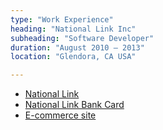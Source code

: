 ```yaml
---
type: "Work Experience"
heading: "National Link Inc"
subheading: "Software Developer"
duration: "August 2010 – 2013"
location: "Glendora, CA USA"

---
```


- <a href="http://www.NationalLink.com/" target="_blank">National Link </a>
- <a href="http://www.nlpayments.com/" target="_blank">National Link Bank Card </a>
- <a href="http://www.AtmTrader.com/" target="_blank">E-commerce site </a> 

